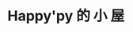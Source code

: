 <!-- logo标识，media为我们在docs中创建的素材文件夹 -->
<!-- ![logo](media/blog.svg) -->

<!-- 以下封面描述 -->
# **Happy'py 的 小 屋**



<!-- 以下为链接，空格分隔 -->
<!-- [GitHub](https://github.com/pycrab/docsifyGuide) [docsify](https://docsify.js.org/#/quickstart)   -->

<!-- 这个是封面背景图，不配置的话，是随机的颜色 -->
<!-- ![](image/程序员.png) -->

